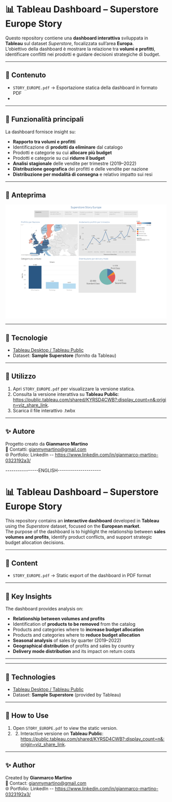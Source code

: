 # 📊 Tableau Dashboard – Superstore Europe Story

Questo repository contiene una **dashboard interattiva** sviluppata in **Tableau** sul dataset *Superstore*, focalizzata sull’area **Europa**.  
L’obiettivo della dashboard è mostrare la relazione tra **volumi e profitti**, identificare conflitti nei prodotti e guidare decisioni strategiche di budget.

---

## 📂 Contenuto
- `STORY_EUROPE.pdf` → Esportazione statica della dashboard in formato PDF
- 

---

## 🚀 Funzionalità principali
La dashboard fornisce insight su:
- **Rapporto tra volumi e profitti**  
- Identificazione di **prodotti da eliminare** dal catalogo  
- Prodotti e categorie su cui **allocare più budget**  
- Prodotti e categorie su cui **ridurre il budget**  
- **Analisi stagionale** delle vendite per trimestre (2019–2022)  
- **Distribuzione geografica** dei profitti e delle vendite per nazione  
- **Distribuzione per modalità di consegna** e relativo impatto sui resi  

---

## 📸 Anteprima
![Dashboard Preview](images/STORY_EUROPE.png)

---

## 🔧 Tecnologie
- [Tableau Desktop / Tableau Public](https://www.tableau.com/)  
- Dataset: **Sample Superstore** (fornito da Tableau)

---

## 📖 Utilizzo
1. Apri `STORY_EUROPE.pdf` per visualizzare la versione statica.  
2. Consulta la versione interattiva su **Tableau Public**: https://public.tableau.com/shared/KYRSD4CWB?:display_count=n&:origin=viz_share_link.
3. Scarica il file interattivo .twbx

---

## ✨ Autore
Progetto creato da **Gianmarco Martino**  
📧 Contatti: gianmymartino@gmail.com  
🌐 Portfolio: LinkedIn -- https://www.linkedin.com/in/gianmarco-martino-0323192a3/


----------------ENGLISH---------------------


# 📊 Tableau Dashboard – Superstore Europe Story

This repository contains an **interactive dashboard** developed in **Tableau** using the *Superstore* dataset, focused on the **European market**.  
The purpose of the dashboard is to highlight the relationship between **sales volumes and profits**, identify product conflicts, and support strategic budget allocation decisions.

---

## 📂 Content
- `STORY_EUROPE.pdf` → Static export of the dashboard in PDF format

---

## 🚀 Key Insights
The dashboard provides analysis on:
- **Relationship between volumes and profits**  
- Identification of **products to be removed** from the catalog  
- Products and categories where to **increase budget allocation**  
- Products and categories where to **reduce budget allocation**  
- **Seasonal analysis** of sales by quarter (2019–2022)  
- **Geographical distribution** of profits and sales by country  
- **Delivery mode distribution** and its impact on return costs  

---



---

## 🔧 Technologies
- [Tableau Desktop / Tableau Public](https://www.tableau.com/)  
- Dataset: **Sample Superstore** (provided by Tableau)

---

## 📖 How to Use
1. Open `STORY_EUROPE.pdf` to view the static version.
2. 2. Interactive versione on **Tableau Public**: https://public.tableau.com/shared/KYRSD4CWB?:display_count=n&:origin=viz_share_link.


---

## ✨ Author
Created by **Gianmarco Martino**  
📧 Contact: gianmymartino@gmail.com  
🌐 Portfolio: LinkedIn -- https://www.linkedin.com/in/gianmarco-martino-0323192a3/


